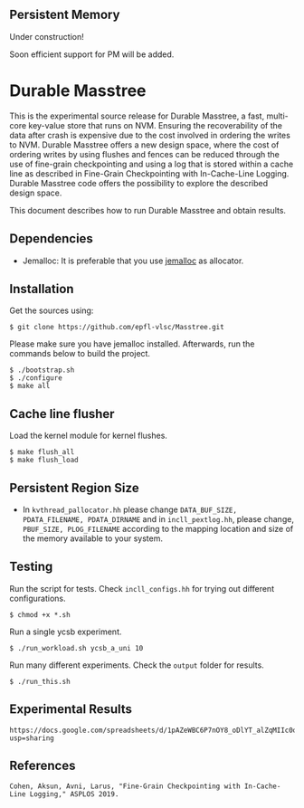 ## Persistent Memory ##
Under construction!

Soon efficient support for PM will be added.

# Durable Masstree #

This is the experimental source release for Durable Masstree, a fast, multi-core key-value store that runs on NVM.
Ensuring the recoverability of the data after crash is expensive due to the cost involved in ordering the writes to NVM.
Durable Masstree offers a new design space, where the cost of ordering writes by using flushes and fences can be reduced through the use of fine-grain checkpointing and using a log that is stored within a cache line as described in Fine-Grain Checkpointing with In-Cache-Line Logging.
Durable Masstree code offers the possibility to explore the described design space.
  
This document describes how to run Durable Masstree and obtain results.

## Dependencies ##
* Jemalloc: It is preferable that you use [jemalloc](https://samiux.blogspot.com/2017/02/howto-optimize-ubuntu-1604-lts-and-kali.html) as allocator.

## Installation ##

Get the sources using:
	
	$ git clone https://github.com/epfl-vlsc/Masstree.git

Please make sure you have jemalloc installed.
Afterwards, run the commands below to build the project.

    $ ./bootstrap.sh
    $ ./configure
    $ make all

## Cache line flusher ##

Load the kernel module for kernel flushes.

    $ make flush_all
    $ make flush_load
    
## Persistent Region Size ##
* In `kvthread_pallocator.hh` please change `DATA_BUF_SIZE, PDATA_FILENAME, PDATA_DIRNAME` and in `incll_pextlog.hh`, please change, `PBUF_SIZE, PLOG_FILENAME` according to the mapping location and size of the memory available to your system.

## Testing ##
Run the script for tests. Check `incll_configs.hh` for trying out different configurations.


	$ chmod +x *.sh

Run a single ycsb experiment.

	$ ./run_workload.sh ycsb_a_uni 10

Run many different experiments. Check the `output` folder for results.

	$ ./run_this.sh

## Experimental Results ##
	
	https://docs.google.com/spreadsheets/d/1pAZeWBC6P7nOY8_oDlYT_alZqMIIc0of9fWGUjBmW8U/edit?usp=sharing

## References ##

	Cohen, Aksun, Avni, Larus, "Fine-Grain Checkpointing with In-Cache-Line Logging," ASPLOS 2019.
